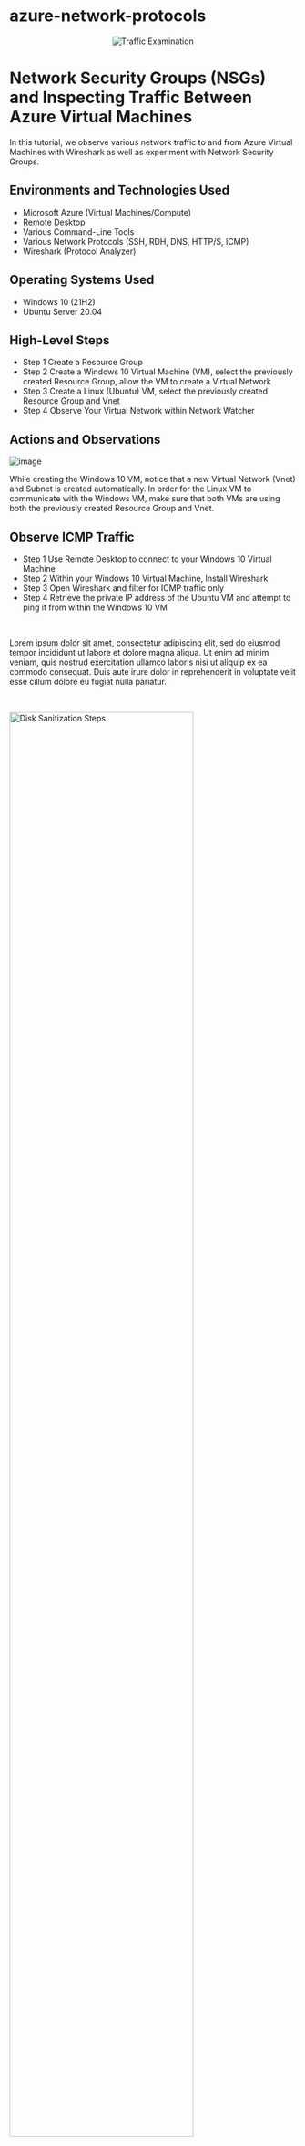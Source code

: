 # azure-network-protocols
<p align="center">
<img src="https://i.imgur.com/Ua7udoS.png" alt="Traffic Examination"/>
</p>

<h1>Network Security Groups (NSGs) and Inspecting Traffic Between Azure Virtual Machines</h1>
In this tutorial, we observe various network traffic to and from Azure Virtual Machines with Wireshark as well as experiment with Network Security Groups. <br />



<h2>Environments and Technologies Used</h2>

- Microsoft Azure (Virtual Machines/Compute)
- Remote Desktop
- Various Command-Line Tools
- Various Network Protocols (SSH, RDH, DNS, HTTP/S, ICMP)
- Wireshark (Protocol Analyzer)

<h2>Operating Systems Used </h2>

- Windows 10 (21H2)
- Ubuntu Server 20.04

<h2>High-Level Steps</h2>

- Step 1 Create a Resource Group
- Step 2 Create a Windows 10 Virtual Machine (VM), select the previously created Resource Group, allow the VM to create a Virtual 
         Network 
- Step 3 Create a Linux (Ubuntu) VM, select the previously created Resource Group and Vnet
- Step 4 Observe Your Virtual Network within Network Watcher


<h2>Actions and Observations</h2>

<p>

![image](https://github.com/JacobLebron/azure-network-protocols/assets/143144930/73d9c4fa-ae76-4a67-8eca-82b16d9f6fa7)

</p>
<p>
While creating the Windows 10 VM, notice that a new Virtual Network (Vnet) and Subnet is created automatically. In order for the Linux VM to communicate with the Windows VM, make sure that both VMs are using both the previously created Resource Group and Vnet.

<h2> Observe ICMP Traffic</h2>

- Step 1 Use Remote Desktop to connect to your Windows 10 Virtual Machine
- Step 2 Within your Windows 10 Virtual Machine, Install Wireshark
- Step 3 Open Wireshark and filter for ICMP traffic only
- Step 4 Retrieve the private IP address of the Ubuntu VM and attempt to ping it from within the Windows 10 VM


 

<br />

<p> 

         

</p>
<p>
Lorem ipsum dolor sit amet, consectetur adipiscing elit, sed do eiusmod tempor incididunt ut labore et dolore magna aliqua. Ut enim ad minim veniam, quis nostrud exercitation ullamco laboris nisi ut aliquip ex ea commodo consequat. Duis aute irure dolor in reprehenderit in voluptate velit esse cillum dolore eu fugiat nulla pariatur.
</p>
<br />

<p>
<img src="https://i.imgur.com/DJmEXEB.png" height="80%" width="80%" alt="Disk Sanitization Steps"/>
</p>
<p>
Lorem ipsum dolor sit amet, consectetur adipiscing elit, sed do eiusmod tempor incididunt ut labore et dolore magna aliqua. Ut enim ad minim veniam, quis nostrud exercitation ullamco laboris nisi ut aliquip ex ea commodo consequat. Duis aute irure dolor in reprehenderit in voluptate velit esse cillum dolore eu fugiat nulla pariatur.
</p>
<br />
